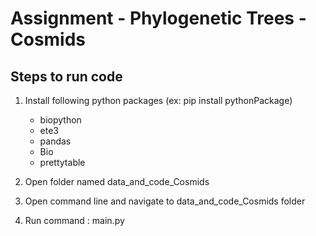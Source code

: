 # Assignment - Phylogenetic Trees - Cosmids
## Steps to run code
1. Install following python packages (ex: pip install pythonPackage)
    * biopython
    * ete3
    * pandas
    * Bio
    * prettytable

2. Open folder named data_and_code_Cosmids
3. Open command line and navigate to data_and_code_Cosmids folder
4. Run command : main.py

